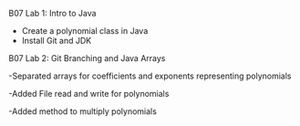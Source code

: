 B07 Lab 1: Intro to Java

- Create a polynomial class in Java
- Install Git and JDK

B07 Lab 2: Git Branching and Java Arrays

-Separated arrays for coefficients and exponents representing polynomials

-Added File read and write for polynomials

-Added method to multiply polynomials
